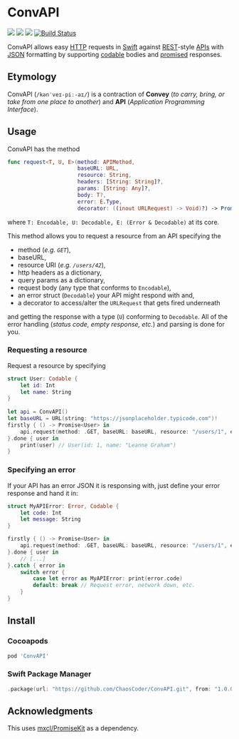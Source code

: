 # ConvAPI 
[![](http://img.shields.io/badge/Swift-5.0-blue.svg)]() [![](http://img.shields.io/badge/iOS-10.0%2B-blue.svg)]() [![](https://img.shields.io/github/license/ChaosCoder/ConvAPI.svg)](LICENSE.md) [![Build Status](https://app.bitrise.io/app/9bd0d2e769e903f9/status.svg?token=9IwhtVc_5lq3l5PnCY9LLQ&branch=master)](https://app.bitrise.io/app/9bd0d2e769e903f9)

ConvAPI allows easy [HTTP](https://tools.ietf.org/html/rfc7231) requests in [Swift](https://swift.org) against [REST](https://en.wikipedia.org/wiki/Representational_state_transfer)-style [APIs](https://en.wikipedia.org/wiki/Application_programming_interface) with [JSON](https://www.json.org/) formatting by supporting [codable](https://developer.apple.com/documentation/swift/codable) bodies and [promised](https://github.com/mxcl/PromiseKit) responses.

## Etymology
ConvAPI (`/kənˈveɪ-piː-aɪ/`) is a contraction of **Convey** (*to carry, bring, or take from one place to another*) and **API** (*Application Programming Interface*).

## Usage

ConvAPI has the method
```swift
func request<T, U, E>(method: APIMethod,
                      baseURL: URL,
                      resource: String,
                      headers: [String: String]?,
                      params: [String: Any]?,
                      body: T?,
                      error: E.Type,
                      decorator: ((inout URLRequest) -> Void)?) -> Promise<U>
```
where `T: Encodable, U: Decodable, E: (Error & Decodable)` at its core.

This method allows you to request a resource from an API specifying the 
- method (*e.g. `GET`*),
- baseURL,
- resource URI (*e.g. `/users/42`*),
- http headers as a dictionary, 
- query params as a dictionary, 
- request body (any type that conforms to `Encodable`),
- an error struct (`Decodable`) your API might respond with and,
- a decorator to access/alter the `URLRequest` that gets fired underneath

and getting the response with a type (`U`) conforming to `Decodable`. All of the error handling (*status code, empty response, etc.*) and parsing is done for you.

### Requesting a resource

Request a resource by specifying 

```swift
struct User: Codable {
    let id: Int
    let name: String
}
        
let api = ConvAPI()
let baseURL = URL(string: "https://jsonplaceholder.typicode.com")!
firstly { () -> Promise<User> in
    api.request(method: .GET, baseURL: baseURL, resource: "/users/1", error: ConvAPIError.self)
}.done { user in
    print(user) // User(id: 1, name: "Leanne Graham")
}
```

### Specifying an error

If your API has an error JSON it is responsing with, just define your error response and hand it in:

```swift
struct MyAPIError: Error, Codable {
    let code: Int
    let message: String
}

firstly { () -> Promise<User> in
    api.request(method: .GET, baseURL: baseURL, resource: "/users/1", error: MyAPIError.self)
}.done { user in
    // [...]
}.catch { error in
    switch error {
        case let error as MyAPIError: print(error.code)
        default: break // Request error, network down, etc.
    }
}
```

## Install

### Cocoapods

```ruby
pod 'ConvAPI'
```

### Swift Package Manager

```swift
.package(url: "https://github.com/ChaosCoder/ConvAPI.git", from: "1.0.0")
```

## Acknowledgments

This uses [mxcl/PromiseKit](https://github.com/mxcl/PromiseKit) as a dependency.